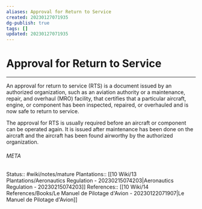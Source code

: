 ```yaml
---
aliases: Approval for Return to Service
created: 20230127071935
dg-publish: true
tags: []
updated: 20230127071935
---
```

# Approval for Return to Service
---
An approval for return to service (RTS) is a document issued by an authorized organization, such as an aviation authority or a maintenance, repair, and overhaul (MRO) facility, that certifies that a particular aircraft, engine, or component has been inspected, repaired, or overhauled and is now safe to return to service.

The approval for RTS is usually required before an aircraft or component can be operated again. It is issued after maintenance has been done on the aircraft and the aircraft has been found airworthy by the authorized organization.



###### META
Status:: #wiki/notes/mature 
Plantations:: [[10 Wiki/13 Plantations/Aeronautics Regulation - 20230215074203\|Aeronautics Regulation - 20230215074203]]
References:: [[10 Wiki/14 References/Books/Le Manuel de Pilotage d'Avion - 20230122071907\|Le Manuel de Pilotage d'Avion]]

